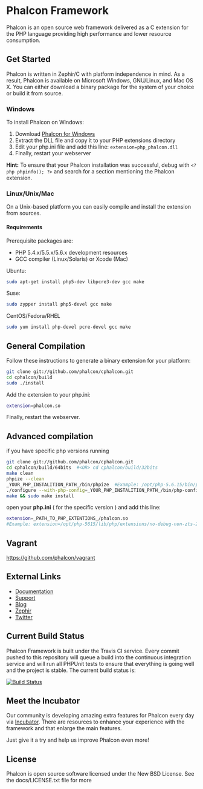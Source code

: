 Phalcon Framework
=================

Phalcon is an open source web framework delivered as a C extension for the PHP language providing high performance and lower resource consumption.

Get Started
-----------

Phalcon is written in Zephir/C with platform independence in mind. As a result, Phalcon is available on Microsoft Windows, GNU/Linux, and Mac OS X. You can either download a binary package for the system of your choice or build it from source.

### Windows

To install Phalcon on Windows:

1. Download [Phalcon for Windows](http://phalconphp.com/en/download/windows)
2. Extract the DLL file and copy it to your PHP extensions directory
3. Edit your php.ini file and add this line: `extension=php_phalcon.dll`
4. Finally, restart your webserver

**Hint:** To ensure that your Phalcon installation was successful, debug with `<?php phpinfo(); ?>` and search for a section mentioning the Phalcon extension.

### Linux/Unix/Mac

On a Unix-based platform you can easily compile and install the extension from sources.

#### Requirements
Prerequisite packages are:

* PHP 5.4.x/5.5.x/5.6.x development resources
* GCC compiler (Linux/Solaris) or Xcode (Mac)

Ubuntu:

```bash
sudo apt-get install php5-dev libpcre3-dev gcc make
```

Suse:

```bash
sudo zypper install php5-devel gcc make
```

CentOS/Fedora/RHEL

```bash
sudo yum install php-devel pcre-devel gcc make
```

General Compilation
-----------

Follow these instructions to generate a binary extension for your platform:

```bash
git clone git://github.com/phalcon/cphalcon.git
cd cphalcon/build
sudo ./install
```

Add the extension to your php.ini:

```bash
extension=phalcon.so
```

Finally, restart the webserver.

Advanced compilation
--------------
if you have specific php versions running

```bash
git clone git://github.com/phalcon/cphalcon.git
cd cphalcon/build/64bits  #<OR> cd cphalcon/build/32bits 
make clean
phpize --clean
_YOUR_PHP_INSTALITION_PATH_/bin/phpize  #Example: /opt/php-5.6.15/bin/phpize
./configure --with-php-config=_YOUR_PHP_INSTALITION_PATH_/bin/php-config #Example: ./configure --with-php-config=/opt/php-5.6.15/bin/php-config
make && sudo make install
```

open your **php.ini** ( for the specific version ) and add this line:

```bash
extension=_PATH_TO_PHP_EXTENTIONS_/phalcon.so
#Example: extension=/opt/php-5615/lib/php/extensions/no-debug-non-zts-20131226/phalcon.so
```

Vagrant
--------------

https://github.com/phalcon/vagrant

External Links
--------------

* [Documentation](http://docs.phalconphp.com/)
* [Support](http://forum.phalconphp.com)
* [Blog](http://blog.phalconphp.com)
* [Zephir](http://zephir-lang.com/)
* [Twitter](http://twitter.com/phalconphp)

Current Build Status
--------------------

Phalcon Framework is built under the Travis CI service. Every commit pushed to this repository will queue a build into the continuous integration service and will run all PHPUnit tests to ensure that everything is going well and the project is stable. The current build status is:

[![Build Status](https://secure.travis-ci.org/phalcon/cphalcon.png?branch=master)](http://travis-ci.org/phalcon/cphalcon)

Meet the Incubator
-----------
Our community is developing amazing extra features for Phalcon every day via [Incubator](https://github.com/phalcon/incubator). There are resources to enhance your experience with the framework and that enlarge the main features.

Just give it a try and help us improve Phalcon even more!

License
-------
Phalcon is open source software licensed under the New BSD License. See the docs/LICENSE.txt file for more
